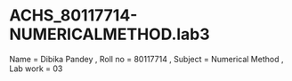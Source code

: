 # ACHS_80117714-NUMERICALMETHOD.lab3
Name = Dibika Pandey , Roll no = 80117714 , Subject = Numerical Method , Lab work = 03
